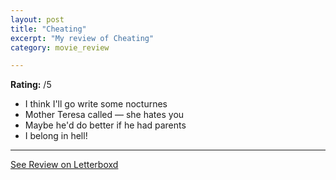 ```yaml
---
layout: post
title: "Cheating"
excerpt: "My review of Cheating"
category: movie_review

---
```


**Rating:** /5

* I think I'll go write some nocturnes
* Mother Teresa called — she hates you
* Maybe he'd do better if he had parents
* I belong in hell!

<hr>

[See Review on Letterboxd](https://boxd.it/5bNigN)
